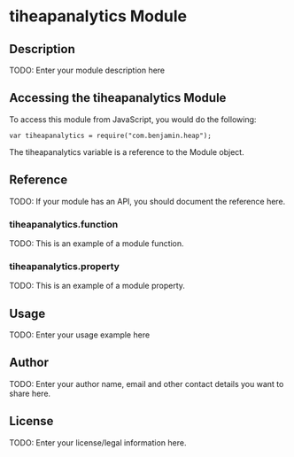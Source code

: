 # tiheapanalytics Module

## Description

TODO: Enter your module description here

## Accessing the tiheapanalytics Module

To access this module from JavaScript, you would do the following:

    var tiheapanalytics = require("com.benjamin.heap");

The tiheapanalytics variable is a reference to the Module object.

## Reference

TODO: If your module has an API, you should document
the reference here.

### tiheapanalytics.function

TODO: This is an example of a module function.

### tiheapanalytics.property

TODO: This is an example of a module property.

## Usage

TODO: Enter your usage example here

## Author

TODO: Enter your author name, email and other contact
details you want to share here.

## License

TODO: Enter your license/legal information here.
